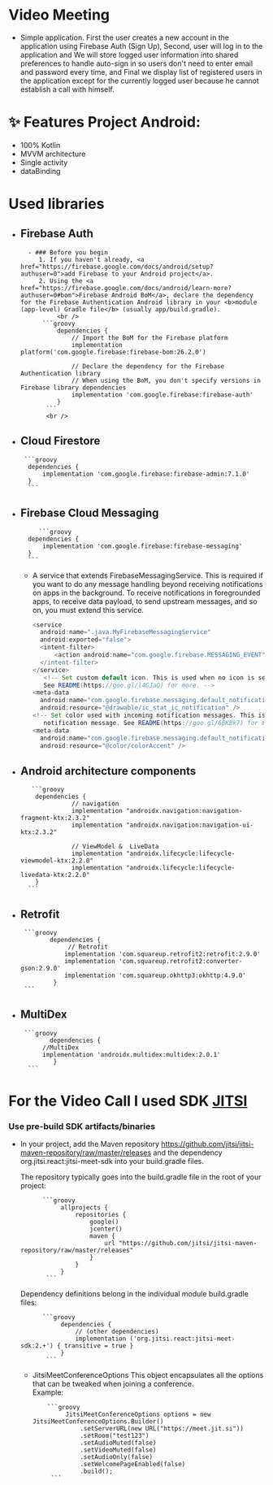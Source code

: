 # Video Meeting

- Simple application. First the user creates a new account in the application using Firebase Auth (Sign Up), Second, user will log in to the application and We will store logged user information into shared preferences to handle auto-sign in so users don't need to enter email and password every time, and Final we display  list of registered users in the application except for the currently logged user because he cannot establish a call with himself.

# ✨ Features Project Android:
- 100% Kotlin
- MVVM architecture
- Single activity
- dataBinding 


# Used libraries
- ## Firebase Auth
        - ### Before you begin
           1. If you haven't already, <a href="https://firebase.google.com/docs/android/setup?authuser=0">add Firebase to your Android project</a>.
           2. Using the <a href="https://firebase.google.com/docs/android/learn-more?authuser=0#bom">Firebase Android BoM</a>, declare the dependency for the Firebase Authentication Android library in your <b>module (app-level) Gradle file</b> (usually app/build.gradle).
                <br />
            ```groovy
                dependencies {
                    // Import the BoM for the Firebase platform
                    implementation platform('com.google.firebase:firebase-bom:26.2.0')

                    // Declare the dependency for the Firebase Authentication library
                    // When using the BoM, you don't specify versions in Firebase library dependencies
                    implementation 'com.google.firebase:firebase-auth'
                }
             ```
             <br />
- ## Cloud Firestore

       ```groovy
        dependencies {
            implementation 'com.google.firebase:firebase-admin:7.1.0'
        }
        ```
- ## Firebase Cloud Messaging
    
           ```groovy
        dependencies {
            implementation 'com.google.firebase:firebase-messaging'
        }
        ```
        
     - A service that extends FirebaseMessagingService. This is required if you want to do any message handling beyond receiving notifications on apps in the background. To receive notifications in foregrounded apps, to receive data payload, to send upstream messages, and so on, you must extend this service.
     
          ```groovy
        <service
            android:name=".java.MyFirebaseMessagingService"
            android:exported="false">
            <intent-filter>
                <action android:name="com.google.firebase.MESSAGING_EVENT" />
            </intent-filter>
        </service>
             <!-- Set custom default icon. This is used when no icon is set for incoming notification messages.
             See README(https://goo.gl/l4GJaQ) for more. -->
        <meta-data
            android:name="com.google.firebase.messaging.default_notification_icon"
            android:resource="@drawable/ic_stat_ic_notification" />
        <!-- Set color used with incoming notification messages. This is used when no color is set for the incoming
             notification message. See README(https://goo.gl/6BKBk7) for more. -->
        <meta-data
            android:name="com.google.firebase.messaging.default_notification_color"
            android:resource="@color/colorAccent" />
        ```

- ## Android architecture components
    
         ```groovy
          dependencies {
                    // navigation
                    implementation "androidx.navigation:navigation-fragment-ktx:2.3.2"
                    implementation "androidx.navigation:navigation-ui-ktx:2.3.2"

                    // ViewModel &  LiveData
                    implementation "androidx.lifecycle:lifecycle-viewmodel-ktx:2.2.0"
                    implementation "androidx.lifecycle:lifecycle-livedata-ktx:2.2.0"
          }
        ```


- ## Retrofit

       ```groovy
              dependencies {
                   // Retrofit
                  implementation 'com.squareup.retrofit2:retrofit:2.9.0'
                  implementation 'com.squareup.retrofit2:converter-gson:2.9.0'
                  implementation 'com.squareup.okhttp3:okhttp:4.9.0'
               }
       ```
  
- ## MultiDex

       ```groovy
              dependencies {
            //MultiDex
            implementation 'androidx.multidex:multidex:2.0.1'
               }
        ```
        
# For the Video Call I used SDK <a href ="https://jitsi.github.io/handbook/docs/dev-guide/dev-guide-android-sdk">JITSI</a>
   
   ### Use pre-build SDK artifacts/binaries
   - In your project, add the Maven repository https://github.com/jitsi/jitsi-maven-repository/raw/master/releases and the dependency org.jitsi.react:jitsi-meet-sdk into your build.gradle files.

        The repository typically goes into the build.gradle file in the root of your project:

               ```groovy
                    allprojects {
                        repositories {
                            google()
                            jcenter()
                            maven {
                                url "https://github.com/jitsi/jitsi-maven-repository/raw/master/releases"
                            }
                        }
                    }
                ```
        Dependency definitions belong in the individual module build.gradle files:        


               ```groovy    
                    dependencies {
                        // (other dependencies)
                        implementation ('org.jitsi.react:jitsi-meet-sdk:2.+') { transitive = true }
                    }
                ```
     - JitsiMeetConferenceOptions
         This object encapsulates all the options that can be tweaked when joining a conference.
       <br />
        Example:

               ```groovy    
                    JitsiMeetConferenceOptions options = new JitsiMeetConferenceOptions.Builder()
                        .setServerURL(new URL("https://meet.jit.si"))
                        .setRoom("test123")
                        .setAudioMuted(false)
                        .setVideoMuted(false)
                        .setAudioOnly(false)
                        .setWelcomePageEnabled(false)
                        .build();
                ```


